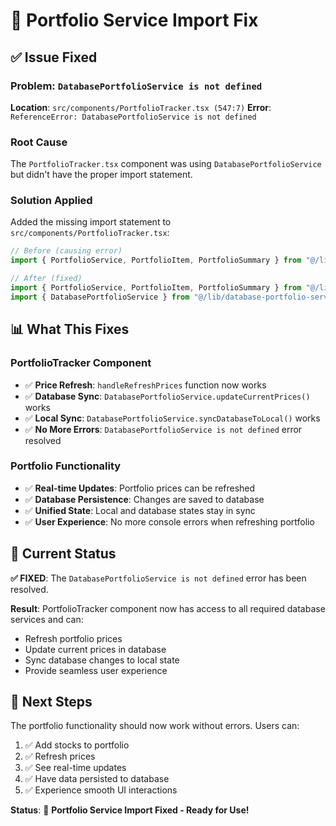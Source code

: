 # 🔧 Portfolio Service Import Fix

## ✅ Issue Fixed

### **Problem**: `DatabasePortfolioService is not defined`
**Location**: `src/components/PortfolioTracker.tsx (547:7)`
**Error**: `ReferenceError: DatabasePortfolioService is not defined`

### **Root Cause**
The `PortfolioTracker.tsx` component was using `DatabasePortfolioService` but didn't have the proper import statement.

### **Solution Applied**
Added the missing import statement to `src/components/PortfolioTracker.tsx`:

```typescript
// Before (causing error)
import { PortfolioService, PortfolioItem, PortfolioSummary } from "@/lib/portfolio-service"

// After (fixed)
import { PortfolioService, PortfolioItem, PortfolioSummary } from "@/lib/portfolio-service"
import { DatabasePortfolioService } from "@/lib/database-portfolio-service"
```

## 📊 What This Fixes

### **PortfolioTracker Component**
- ✅ **Price Refresh**: `handleRefreshPrices` function now works
- ✅ **Database Sync**: `DatabasePortfolioService.updateCurrentPrices()` works
- ✅ **Local Sync**: `DatabasePortfolioService.syncDatabaseToLocal()` works
- ✅ **No More Errors**: `DatabasePortfolioService is not defined` error resolved

### **Portfolio Functionality**
- ✅ **Real-time Updates**: Portfolio prices can be refreshed
- ✅ **Database Persistence**: Changes are saved to database
- ✅ **Unified State**: Local and database states stay in sync
- ✅ **User Experience**: No more console errors when refreshing portfolio

## 🎯 Current Status

**✅ FIXED**: The `DatabasePortfolioService is not defined` error has been resolved.

**Result**: PortfolioTracker component now has access to all required database services and can:
- Refresh portfolio prices
- Update current prices in database
- Sync database changes to local state
- Provide seamless user experience

## 🚀 Next Steps

The portfolio functionality should now work without errors. Users can:
1. ✅ Add stocks to portfolio
2. ✅ Refresh prices
3. ✅ See real-time updates
4. ✅ Have data persisted to database
5. ✅ Experience smooth UI interactions

**Status**: 🎉 **Portfolio Service Import Fixed - Ready for Use!**
